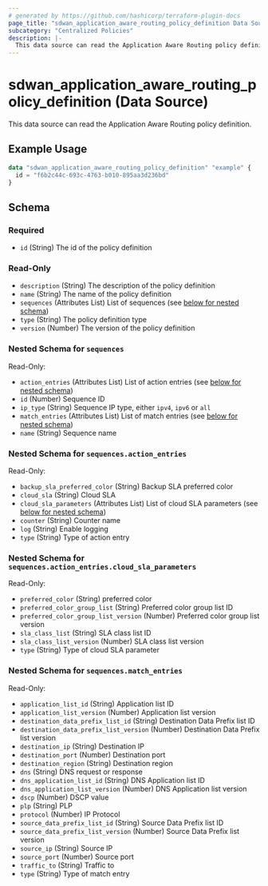 ```yaml
---
# generated by https://github.com/hashicorp/terraform-plugin-docs
page_title: "sdwan_application_aware_routing_policy_definition Data Source - terraform-provider-sdwan"
subcategory: "Centralized Policies"
description: |-
  This data source can read the Application Aware Routing policy definition.
---
```


# sdwan_application_aware_routing_policy_definition (Data Source)

This data source can read the Application Aware Routing policy definition.

## Example Usage

```terraform
data "sdwan_application_aware_routing_policy_definition" "example" {
  id = "f6b2c44c-693c-4763-b010-895aa3d236bd"
}
```

<!-- schema generated by tfplugindocs -->
## Schema

### Required

- `id` (String) The id of the policy definition

### Read-Only

- `description` (String) The description of the policy definition
- `name` (String) The name of the policy definition
- `sequences` (Attributes List) List of sequences (see [below for nested schema](#nestedatt--sequences))
- `type` (String) The policy definition type
- `version` (Number) The version of the policy definition

<a id="nestedatt--sequences"></a>
### Nested Schema for `sequences`

Read-Only:

- `action_entries` (Attributes List) List of action entries (see [below for nested schema](#nestedatt--sequences--action_entries))
- `id` (Number) Sequence ID
- `ip_type` (String) Sequence IP type, either `ipv4`, `ipv6` or `all`
- `match_entries` (Attributes List) List of match entries (see [below for nested schema](#nestedatt--sequences--match_entries))
- `name` (String) Sequence name

<a id="nestedatt--sequences--action_entries"></a>
### Nested Schema for `sequences.action_entries`

Read-Only:

- `backup_sla_preferred_color` (String) Backup SLA preferred color
- `cloud_sla` (String) Cloud SLA
- `cloud_sla_parameters` (Attributes List) List of cloud SLA parameters (see [below for nested schema](#nestedatt--sequences--action_entries--cloud_sla_parameters))
- `counter` (String) Counter name
- `log` (String) Enable logging
- `type` (String) Type of action entry

<a id="nestedatt--sequences--action_entries--cloud_sla_parameters"></a>
### Nested Schema for `sequences.action_entries.cloud_sla_parameters`

Read-Only:

- `preferred_color` (String) preferred color
- `preferred_color_group_list` (String) Preferred color group list ID
- `preferred_color_group_list_version` (Number) Preferred color group list version
- `sla_class_list` (String) SLA class list ID
- `sla_class_list_version` (Number) SLA class list version
- `type` (String) Type of cloud SLA parameter



<a id="nestedatt--sequences--match_entries"></a>
### Nested Schema for `sequences.match_entries`

Read-Only:

- `application_list_id` (String) Application list ID
- `application_list_version` (Number) Application list version
- `destination_data_prefix_list_id` (String) Destination Data Prefix list ID
- `destination_data_prefix_list_version` (Number) Destination Data Prefix list version
- `destination_ip` (String) Destination IP
- `destination_port` (Number) Destination port
- `destination_region` (String) Destination region
- `dns` (String) DNS request or response
- `dns_application_list_id` (String) DNS Application list ID
- `dns_application_list_version` (Number) DNS Application list version
- `dscp` (Number) DSCP value
- `plp` (String) PLP
- `protocol` (Number) IP Protocol
- `source_data_prefix_list_id` (String) Source Data Prefix list ID
- `source_data_prefix_list_version` (Number) Source Data Prefix list version
- `source_ip` (String) Source IP
- `source_port` (Number) Source port
- `traffic_to` (String) Traffic to
- `type` (String) Type of match entry

